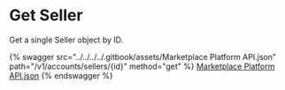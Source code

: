 # Get Seller

Get a single Seller object by ID.

{% swagger src="../../../../.gitbook/assets/Marketplace Platform API.json" path="/v1/accounts/sellers/{id}" method="get" %}
[Marketplace Platform API.json](<../../../../.gitbook/assets/Marketplace Platform API.json>)
{% endswagger %}
